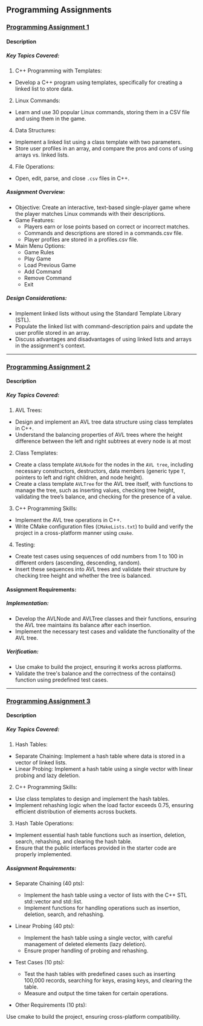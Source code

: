 ##  Programming Assignments

### [Programming Assignment 1](https://github.com/MarkShinozaki/CPTS223-AdvancedDataStructuresInCpp/tree/Programming-Assignments/PA%201)

#### Description 
##### Key Topics Covered:

1. C++ Programming with Templates:
  - Develop a C++ program using templates, specifically for creating a linked list to store data.

2. Linux Commands:
  - Learn and use 30 popular Linux commands, storing them in a CSV file and using them in the game.

4. Data Structures:
  - Implement a linked list using a class template with two parameters.
  - Store user profiles in an array, and compare the pros and cons of using arrays vs. linked lists.

4. File Operations:
  - Open, edit, parse, and close `.csv` files in C++.

##### Assignment Overview:
- Objective: Create an interactive, text-based single-player game where the player matches Linux commands with their descriptions.
- Game Features:
  - Players earn or lose points based on correct or incorrect matches.
  - Commands and descriptions are stored in a commands.csv file.
  - Player profiles are stored in a profiles.csv file.
- Main Menu Options:
  - Game Rules
  - Play Game
  - Load Previous Game
  - Add Command
  - Remove Command
  - Exit
    
##### Design Considerations:
- Implement linked lists without using the Standard Template Library (STL).
- Populate the linked list with command-description pairs and update the user profile stored in an array.
- Discuss advantages and disadvantages of using linked lists and arrays in the assignment's context.

--- 



### [Programming Assignment 2 ](https://github.com/MarkShinozaki/CPTS223-AdvancedDataStructuresInCpp/tree/Programming-Assignments/PA%202)

#### Description 

##### Key Topics Covered:
1. AVL Trees:
  - Design and implement an AVL tree data structure using class templates in C++.
  - Understand the balancing properties of AVL trees where the height difference between the left and right subtrees at every node is at most 

2. Class Templates:

- Create a class template `AVLNode` for the nodes in the `AVL tree`, including necessary constructors, destructors, data members (generic type `T`, pointers to left and right children, and node height).
- Create a class template `AVLTree` for the AVL tree itself, with functions to manage the tree, such as inserting values, checking tree height, validating the tree’s balance, and checking for the presence of a value.

3. C++ Programming Skills:

- Implement the AVL tree operations in C++.
- Write CMake configuration files (`CMakeLists.txt`) to build and verify the project in a cross-platform manner using `cmake`.

4. Testing:
- Create test cases using sequences of odd numbers from 1 to 100 in different orders (ascending, descending, random).
- Insert these sequences into AVL trees and validate their structure by checking tree height and whether the tree is balanced.

#### Assignment Requirements:
##### Implementation:
- Develop the AVLNode and AVLTree classes and their functions, ensuring the AVL tree maintains its balance after each insertion.
- Implement the necessary test cases and validate the functionality of the AVL tree.

##### Verification:
- Use cmake to build the project, ensuring it works across platforms.
- Validate the tree's balance and the correctness of the contains() function using predefined test cases.

--- 

### [Programming Assignment 3 ](https://github.com/MarkShinozaki/CPTS223-AdvancedDataStructuresInCpp/tree/Programming-Assignments/PA%203)

#### Description 

##### Key Topics Covered:

1. Hash Tables:
- Separate Chaining: Implement a hash table where data is stored in a vector of linked lists.
- Linear Probing: Implement a hash table using a single vector with linear probing and lazy deletion.

2. C++ Programming Skills:

- Use class templates to design and implement the hash tables.
- Implement rehashing logic when the load factor exceeds 0.75, ensuring efficient distribution of elements across buckets.

3. Hash Table Operations:

- Implement essential hash table functions such as insertion, deletion, search, rehashing, and clearing the hash table.
- Ensure that the public interfaces provided in the starter code are properly implemented.

##### Assignment Requirements:
- Separate Chaining (40 pts):

  - Implement the hash table using a vector of lists with the C++ STL std::vector and std::list.
  - Implement functions for handling operations such as insertion, deletion, search, and rehashing.

- Linear Probing (40 pts):

  - Implement the hash table using a single vector, with careful management of deleted elements (lazy deletion).
  - Ensure proper handling of probing and rehashing.

- Test Cases (10 pts):

  - Test the hash tables with predefined cases such as inserting 100,000 records, searching for keys, erasing keys, and clearing the table.
  - Measure and output the time taken for certain operations.

- Other Requirements (10 pts):

Use cmake to build the project, ensuring cross-platform compatibility.
